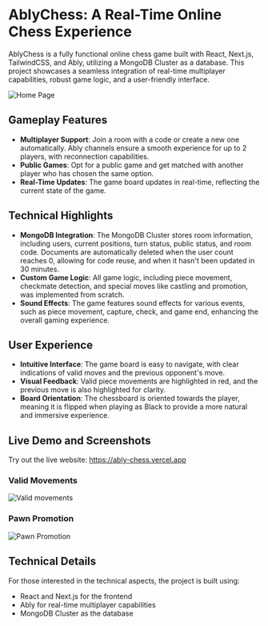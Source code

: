 **AblyChess: A Real-Time Online Chess Experience**
=====================================================

AblyChess is a fully functional online chess game built with React, Next.js, TailwindCSS, and Ably, utilizing a MongoDB Cluster as a database. This project showcases a seamless integration of real-time multiplayer capabilities, robust game logic, and a user-friendly interface.

![Home Page](https://i.imgur.com/EvEGsOA.png)

**Gameplay Features**
--------------------

*   **Multiplayer Support**: Join a room with a code or create a new one automatically. Ably channels ensure a smooth experience for up to 2 players, with reconnection capabilities.
*   **Public Games**: Opt for a public game and get matched with another player who has chosen the same option.
*   **Real-Time Updates**: The game board updates in real-time, reflecting the current state of the game.

**Technical Highlights**
------------------------

*   **MongoDB Integration**: The MongoDB Cluster stores room information, including users, current positions, turn status, public status, and room code. Documents are automatically deleted when the user count reaches 0, allowing for code reuse, and when it hasn't been updated in 30 minutes.
*   **Custom Game Logic**: All game logic, including piece movement, checkmate detection, and special moves like castling and promotion, was implemented from scratch.
*   **Sound Effects**: The game features sound effects for various events, such as piece movement, capture, check, and game end, enhancing the overall gaming experience.

**User Experience**
-------------------

*   **Intuitive Interface**: The game board is easy to navigate, with clear indications of valid moves and the previous opponent's move.
*   **Visual Feedback**: Valid piece movements are highlighted in red, and the previous move is also highlighted for clarity.
*   **Board Orientation**: The chessboard is oriented towards the player, meaning it is flipped when playing as Black to provide a more natural and immersive experience.

**Live Demo and Screenshots**
-----------------------------

Try out the live website: https://ably-chess.vercel.app

### Valid Movements

![Valid movements](https://i.imgur.com/ACFyeJL.png)

### Pawn Promotion 

![Pawn Promotion ](https://i.imgur.com/SrnSa9f.png)

**Technical Details**
---------------------

For those interested in the technical aspects, the project is built using:

*   React and Next.js for the frontend
*   Ably for real-time multiplayer capabilities
*   MongoDB Cluster as the database
